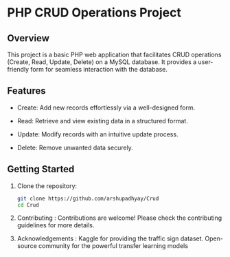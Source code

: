 # PHP CRUD Operations Project

## Overview

This project is a basic PHP web application that facilitates CRUD operations (Create, Read, Update, Delete) on a MySQL database. It provides a user-friendly form for seamless interaction with the database.

## Features

- Create: Add new records effortlessly via a well-designed form.

- Read: Retrieve and view existing data in a structured format.

- Update: Modify records with an intuitive update process.

- Delete: Remove unwanted data securely.

## Getting Started

1. Clone the repository:

   ```bash
   git clone https://github.com/arshupadhyay/Crud
   cd Crud

2. Contributing :
Contributions are welcome! Please check the contributing guidelines for more details.

3. Acknowledgements :
    Kaggle for providing the traffic sign dataset.
    Open-source community for the powerful transfer learning models


